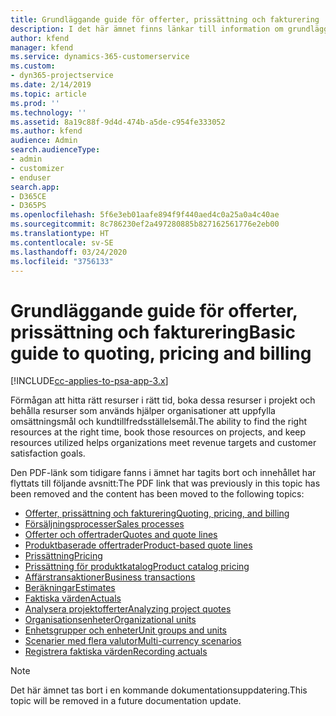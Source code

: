 ```yaml
---
title: Grundläggande guide för offerter, prissättning och fakturering
description: I det här ämnet finns länkar till information om grundläggande offerter, prissättning och fakturering i Project Service Automation.
author: kfend
manager: kfend
ms.service: dynamics-365-customerservice
ms.custom:
- dyn365-projectservice
ms.date: 2/14/2019
ms.topic: article
ms.prod: ''
ms.technology: ''
ms.assetid: 8a19c88f-9d4d-474b-a5de-c954fe333052
ms.author: kfend
audience: Admin
search.audienceType:
- admin
- customizer
- enduser
search.app:
- D365CE
- D365PS
ms.openlocfilehash: 5f6e3eb01aafe894f9f440aed4c0a25a0a4c40ae
ms.sourcegitcommit: 8c786230ef2a497280885b827162561776e2eb00
ms.translationtype: HT
ms.contentlocale: sv-SE
ms.lasthandoff: 03/24/2020
ms.locfileid: "3756133"
---
```

# <a name="basic-guide-to-quoting-pricing-and-billing"></a><span data-ttu-id="2dc39-103">Grundläggande guide för offerter, prissättning och fakturering</span><span class="sxs-lookup"><span data-stu-id="2dc39-103">Basic guide to quoting, pricing and billing</span></span>

[!INCLUDE[cc-applies-to-psa-app-3.x](../../includes/cc-applies-to-psa-app-3x.md)]

<span data-ttu-id="2dc39-104">Förmågan att hitta rätt resurser i rätt tid, boka dessa resurser i projekt och behålla resurser som används hjälper organisationer att uppfylla omsättningsmål och kundtillfredsställelsemål.</span><span class="sxs-lookup"><span data-stu-id="2dc39-104">The ability to find the right resources at the right time, book those resources on projects, and keep resources utilized helps organizations meet revenue targets and customer satisfaction goals.</span></span> 

<span data-ttu-id="2dc39-105">Den PDF-länk som tidigare fanns i ämnet har tagits bort och innehållet har flyttats till följande avsnitt:</span><span class="sxs-lookup"><span data-stu-id="2dc39-105">The PDF link that was previously in this topic has been removed and the content has been moved to the following topics:</span></span>

- [<span data-ttu-id="2dc39-106">Offerter, prissättning och fakturering</span><span class="sxs-lookup"><span data-stu-id="2dc39-106">Quoting, pricing, and billing</span></span>](../quote-bill-price.md)
- [<span data-ttu-id="2dc39-107">Försäljningsprocesser</span><span class="sxs-lookup"><span data-stu-id="2dc39-107">Sales processes</span></span>](../basic-sales-process.md)
- [<span data-ttu-id="2dc39-108">Offerter och offertrader</span><span class="sxs-lookup"><span data-stu-id="2dc39-108">Quotes and quote lines</span></span>](../basic-quote-lines.md)
- [<span data-ttu-id="2dc39-109">Produktbaserade offertrader</span><span class="sxs-lookup"><span data-stu-id="2dc39-109">Product-based quote lines</span></span>](../product-based-quote-lines.md)
- [<span data-ttu-id="2dc39-110">Prissättning</span><span class="sxs-lookup"><span data-stu-id="2dc39-110">Pricing</span></span>](../basic-pricing.md)
- [<span data-ttu-id="2dc39-111">Prissättning för produktkatalog</span><span class="sxs-lookup"><span data-stu-id="2dc39-111">Product catalog pricing</span></span>](../product-catalog-pricing.md)
- [<span data-ttu-id="2dc39-112">Affärstransaktioner</span><span class="sxs-lookup"><span data-stu-id="2dc39-112">Business transactions</span></span>](../basic-business-transactions.md)
- [<span data-ttu-id="2dc39-113">Beräkningar</span><span class="sxs-lookup"><span data-stu-id="2dc39-113">Estimates</span></span>](../estimates.md)
- [<span data-ttu-id="2dc39-114">Faktiska värden</span><span class="sxs-lookup"><span data-stu-id="2dc39-114">Actuals</span></span>](../actuals.md)
- [<span data-ttu-id="2dc39-115">Analysera projektofferter</span><span class="sxs-lookup"><span data-stu-id="2dc39-115">Analyzing project quotes</span></span>](../basic-analyzing-quotes.md)
- [<span data-ttu-id="2dc39-116">Organisationsenheter</span><span class="sxs-lookup"><span data-stu-id="2dc39-116">Organizational units</span></span>](../advanced-organizational.md)
- [<span data-ttu-id="2dc39-117">Enhetsgrupper och enheter</span><span class="sxs-lookup"><span data-stu-id="2dc39-117">Unit groups and units</span></span>](../advanced-units.md)
- [<span data-ttu-id="2dc39-118">Scenarier med flera valutor</span><span class="sxs-lookup"><span data-stu-id="2dc39-118">Multi-currency scenarios</span></span>](../advanced-currency.md)
- [<span data-ttu-id="2dc39-119">Registrera faktiska värden</span><span class="sxs-lookup"><span data-stu-id="2dc39-119">Recording actuals</span></span>](../advanced-actuals.md)

> [!NOTE]
> <span data-ttu-id="2dc39-120">Det här ämnet tas bort i en kommande dokumentationsuppdatering.</span><span class="sxs-lookup"><span data-stu-id="2dc39-120">This topic will be removed in a future documentation update.</span></span> 
